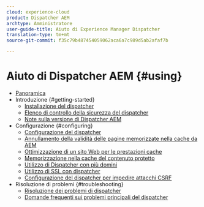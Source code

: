 ```yaml
---
cloud: experience-cloud
product: Dispatcher AEM
archtype: Amministratore
user-guide-title: Aiuto di Experience Manager Dispatcher
translation-type: tm+mt
source-git-commit: f35c79b487454059062aca6a7c989d5ab2afaf7b

---
```



# Aiuto di Dispatcher AEM {#using}

+ [Panoramica](dispatcher.md)
+ Introduzione {#getting-started}
   + [Installazione del dispatcher](dispatcher-install.md)
   + [Elenco di controllo della sicurezza del dispatcher](security-checklist.md)
   + [Note sulla versione di Dispatcher AEM](release-notes.md)
+ Configurazione {#configuring}
   + [Configurazione del dispatcher](dispatcher-configuration.md)
   + [Annullamento della validità delle pagine memorizzate nella cache da AEM](page-invalidate.md)
   + [Ottimizzazione di un sito Web per le prestazioni cache](https://helpx.adobe.com/experience-manager/6-4/sites/deploying/using/configuring-performance.html)
   + [Memorizzazione nella cache del contenuto protetto](permissions-cache.md)
   + [Utilizzo di Dispatcher con più domini ](dispatcher-domains.md)
   + [Utilizzo di SSL con dispatcher](dispatcher-ssl.md)
   + [Configurazione del dispatcher per impedire attacchi CSRF](configuring-dispatcher-to-prevent-csrf.md)
+ Risoluzione di problemi {#troubleshooting}
   + [Risoluzione dei problemi di dispatcher](dispatcher-troubleshooting.md)
   + [Domande frequenti sui problemi principali del dispatcher](dispatcher-faq.md)
